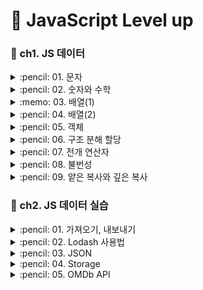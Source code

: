 # :traffic_light: JavaScript Level up
### :file_folder: ch1. JS 데이터
<details>
<summary> :pencil: 01. 문자  </summary>
<div markdown="1">

## indexOf()
`indexOf()` 메서드는 호출한 String 객체에서 주어진 값과 일치하는 첫번째 인덱스를 반환  
일치하는 값이 없으면 -1을 반환
```javascript
  const result = 'Hello world!'.indexOf('wordl')
  console.log(result)
```

## length
`length` 속성은 문자열의 길이를 나타냄
```javascript
  const str = '0123'
  console.log('01 23'.length)    
  // 출력: '5'
```

## slice()
`slice()` 메소드는 문자열의 일부를 추출하면서 새로운 문자열을 반환
```javascript
  const str = 'Hello world!'
  console.log(str.slice(0,3))
  // 출력: 'Hel'
```

## replace()
`replace()` 메서드는 어떤 패턴에 일치하는 일부 또는 모든 부분이 교체된 새로운 문자열을 반환
- pattern이 문자열 인 경우, 첫 번째 문자열만 치환이 되며 원래 문자열은 변경되지 않음
```javascript
  const str = 'Hello world!'
  console.log(str.replace('world', 'DAIN'))
  // 출력: 'Hello DAIN!'
```

## match()
`match()` 메서드는 문자열이 정규식과 매치되는 부분을 검색
```javascript
  const str = 'thesecon@gmail.com'
  console.log(str.match(/.+(?=@)/)[0])
  // 출력: 'thesecon'
```

## trim()
`trim()` 메서드는 문자열 양 끝의 공백을 제거
```javascript
  const str = '    Hello world  '
  console.log(str.trim())
  // 출력: 'Hello world'
```

## trimEnd()
`trimEnd()` 메서드는 문자열 끝부분의 공백을 제거
```javascript
  const str = '    Hello world  '
  console.log(str.trim())
  // 출력: '    Hello world'
```
## trimStart()
`trimStart()` 메서드는 문자열 시작부분의 공백을 제거
```javascript
  const str = '    Hello world  '
  console.log(str.trim())
  // 출력: 'Hello world  '
```
</div>
</details>

<details>
<summary> :pencil: 02. 숫자와 수학  </summary>
<div markdown="1">

## Number.parseFloat()
`parseFloat()` 메서드는 주어진 값을 필요한 경우 문자열로 변환한 후 부동소수점 실수로 파싱해 반환
## Number.parseInt()
`parseInt()` 메서드는 문자열 인자를 파싱하여 특정 진수(수의 진법 체계에서 기준이 되는 값)의 정수를 반환
## toFixed()
`toFixed()` 메서드는 숫자를 고정 소수점 표기법(fixed-point notation)으로 표시
```javascript
  const pi = 3.14159265358979
  console.log(pi)
  // 출력: '3.14159265358979'
  const str = pi.toFixed(2)
  console.log(str)
  // 출력: '3.14'
  console.log(typeof str)
  // 출력: 'string'
  const integer = parseInt(str)
  cont float = parseFloat(Str)
  console.log(integer)
  // 출력: '3'
  console.log(float)
  // 출력: '3.14'
  console.log(typeof integer, typeof float)
  // 출력: 'number number'
```
## Math.abs()
`Math.abs()` 함수는 주어진 숫자의 절대값을 반환
## Math.max()
`Math.max()` 함수는 입력값으로 받은 0개 이상의 숫자 중 가장 큰 숫자를 반환
```javascript
  console.log(Math.max(2, 8))
  // 출력: '8'
```
## Math.min()
`Math.min()`함수는 주어진 숫자들 중 가장 작은 값을 반환
```javascript
  console.log(Math.min(2, 8))
  // 출력: '2'
```
## Math.ceil()
`Math.ceil()` 함수는 주어진 숫자보다 크거나 같은 숫자 중 가장 작은 숫자를 integer 로 반환
```javascript
  console.log(Math.ceil(3.14))
  // 출력: '4'
```
## Math.floor()
`Math.floor()` 함수는 주어진 숫자와 같거나 작은 정수 중에서 가장 큰 수를 반환
```javascript
  console.log(Math.floor(3.14))
  // 출력: '3'
```
## Math.round()
`Math.round()` 함수는 입력값을 반올림한 수와 가장 가까운 정수 값을 반환
```javascript
  console.log(Math.round(3.14))
  // 출력: '3'
```
## Math.random()
`Math.random()`함수는 0 이상 1 미만의 구간에서 근사적으로 균일한(approximately uniform) 부동소숫점 의사난수를 반환
- 사용자가 원하는 범위로 변형 가능
```javascript
  console.log(Math.random())
  // 출력: '0.065845285'
```

[참고]
```javascript
  export defalut function random() {
    return Math.floor(Math.random() * 10)
  }
```
</div>
</details>

<details>
<summary> :memo: 03. 배열(1)  </summary>
<div markdown="1">

## 배열 만들기
```javascript
  const numbers = [1,2,3,4]
  console.log(numbers)
  // 출력: '[1, 2, 3, 4]'
 ```
## 인덱스로 배열의 항목에 접근하기
```javascript
  const fruits = ['Apple', 'Banana', 'Cherry']
  console.log(fruits[2])
  // 출력: 'Cherry'
  console.log(fruits.length - 1)
  // 출력: 'Cherry'
```
 
## Array.prototype.find()
`find()`  메서드는 주어진 판별 함수를 만족하는 첫 번째 요소의 값을 반환
```javascript
  const array = [5,12,8,130,44];
  const found = array.find(element => element > 10); // 배열의 0번째 숫자부터 비교해서 제일 처음 true가 되는 값을 반환
  console.log(found)
  // 출력: '12'
```
## Array.prototype.concat()
`concat()` 메서드는 인자로 주어진 배열이나 값들을 기존 배열에 합쳐서 새 배열을 반환
```javascript
  const numbers = [1,2,3,4]
  const fruits = ['Apple', 'Banana', 'Cherry']
  console.log(numbers.concat(fruits)) // 원본 수정 없이 두 배열이 합쳐짐
```
## Array.prototype.forEach()
`forEach()` 메서드는 주어진 함수를 배열 요소 각각에 대해 실행합니다.
```javascript
  const numbers = [1,2,3,4]
  const fruits = ['Apple', 'Banana', 'Cherry']
  fruits.forEach(function (element, index, array) {
    console.log(element, index, array)
  })
  // fruits의 길이만큼 반복하여 element index array 순으로 출력
```
```javascript
  const a = fruits.forEach(function (fruit, index) {
    console.log(`${fruits} - ${index}`)
  })
  // 출력1: 'Apple-0'
  // 출력2: 'Banana-1'
  // 출력3: 'Cherry-2'
  console.log(a)
  // 출력: 'undefined'
```
## Array.prototype.map()
`map()` 메서드는 배열 내의 모든 요소 각각에 대하여 주어진 함수를 호출한 결과를 모아 새로운 배열을 반환
```javascript
  const b = fruits.map(function (fruit, index) {
    return`${fruits} - ${index}`
  })
  console.log(b)
  // 출력: '(3) ["Apple-0", "Banana-1", "Cherry-2"]
```
```javascript
  const b = fruits.map(function (fruit, index) {
    return {
      id: index,
      name: fruit
    }
  })
  console.log(b)
  // 출력: '(3) ["...", "...", "..."]
  // 0: id:0 name:"Apple"...
```
위 코드를 아래와 같이 나타낼 수 있음
```javascript
  const b = fruits.map((fruit, index) => ({
    id: index,
    name: fruit
  }))
  console.log(b)
```
</div>
</details>

<details>
<summary> :pencil: 04. 배열(2)  </summary>
<div markdown="1">

## Array.prototype.filter()
`filter()` 메서드는 주어진 함수의 테스트를 통과하는 모든 요소를 모아 새로운 배열로 반환
```javascript
  const numbers = [1,2,3,4]
  const fruits = ['Apple', 'Banana', 'Cherry']
  // true false 로 값을 반환하여 배열 생성
  const a = numbers.map(number => {
    return numver < 3
  })
  console.log(a)
  // 출력: (4) [true, true, false, false]
```
```javascript
  const numbers = [1,2,3,4]
  const fruits = ['Apple', 'Banana', 'Cherry']
  // 조건에 맞는 값을 찾아 새로운 배열에 담아줌
  const a = numbers.filter(number => {
    return numver < 3
  })
  console.log(a)
  // 출력: (2) [1, 2]
  // 원본 numbers는 손상되지 않음
```
## Array.prototype.find()
`find()` 메서드는 주어진 판별 함수를 만족하는 첫 번째 요소의 값을 반환
- 배열 크기만큼 반복하는데, 만족하는 요소를 찾으면 반복을 멈춤
```javascript
  const numbers = [1,2,3,4]
  const fruits = ['Apple', 'Banana', 'Cherry']
  const a = fruits.find(fruit => {
    return /^B/.test(fruit) // 첫번째문자가 B인 문자를 찾음
  })
  console.log(a)
  // 출력: 'Banana'
```
## Array.prototype.findIndex()
`findIndex()` 메서드는 주어진 판별 함수를 만족하는 배열의 첫 번째 요소에 대한 인덱스를 반환
```javascript
  const numbers = [1,2,3,4]
  const fruits = ['Apple', 'Banana', 'Cherry']
  const a = fruits.findIndex(fruit => {
    return /^B/.test(fruit)
  })
  console.log(a)
  // 출력: '1'
```
```javascript
  const numbers = [1,2,3,4]
  const fruits = ['Apple', 'Banana', 'Cherry']
  const a = fruits.findIndex(fruit => /^B/.test(fruit))
```
## Array.prototype.includes()
`includes()` 메서드는 배열이 특정 요소를 포함하고 있는지 판별
```javascript
  const numbers = [1,2,3,4]
  const fruits = ['Apple', 'Banana', 'Cherry']
  const a = numbers.includes(3)
  console.log(a)
  // 출력: true
```
## Array.prototype.push()
`push()` 메서드는 배열의 끝에 하나 이상의 요소를 추가하고, 배열의 새로운 길이를 반환 
- 배열의 가장 뒷 부분에 데이터를 삽입
- 원본 수정 주의!!
## Array.prototype.unshift()
`unshift()` 메서드는 새로운 요소를 배열의 맨 앞쪽에 추가하고, 새로운 길이를 반환
- 원본 수정 주의!!
## Array.prototype.reverse()
`reverse()` 메서드는 배열의 순서를 반전합니다. 첫 번째 요소는 마지막 요소가 되며 마지막 요소는 첫 번째 요소가 됨
- 원본 수정 주의!!
## Array.prototype.splice()
`splice()` 메서드는 배열의 기존 요소를 삭제 또는 교체하거나 새 요소를 추가하여 배열의 내용을 변경
```javascript
  const numbers = [1,2,3,4]
  const fruits = ['Apple', 'Banana', 'Cherry']
  numbers.splice(2, 1)
  console.log(numbers)
  // 출력: '(3) [1, 2, 4]'
```
```javascript
  const numbers = [1,2,3,4]
  const fruits = ['Apple', 'Banana', 'Cherry']
  numbers.splice(2, 0, 999)
  console.log(numbers)
  // 출력: '(3) [1, 2, 999, 3, 4]'
```
</div>
</details>

<details>
<summary> :pencil: 05. 객체  </summary>
<div markdown="1">

## Object.assign()
`Object.assign()` 메서드는 출처 객체들의 모든 열거 가능한 자체 속성을 복사해 대상 객체에 붙여넣음
- 매개변수
  - target: 대상객체
  - sources: 하나 이상의 출처 객체
- 반환값: 대상의 객체
```javascript
  const userAge = {
    // key: valu
    name: 'Dain'
    age: 85
  }
  const userEmail = {
    name: 'Dain'
    email: 'dksudi76@gmail.com'
  }
  
  const target = Object.assign(userAge, userEmail) // 정적 메소드
  console.log(target)
  // 출력: {name: "Dain", age: 85, email: "dksudi76@gmail.com"}
  console.log(userAge)
  // 출력: {name: "Dain", age: 85, email: "dksudi76@gmail.com"}
  console.log(target === userAge) // target과 userAge는 같은 메모리에 저장 되어 있으므로 true
  // 출력: 'true'
  
```
```javascript
  const userAge = {
    // key: valu
    name: 'Dain'
    age: 85
  }
  const userEmail = {
    name: 'Dain'
    email: 'dksudi76@gmail.com'
  }
  
  const target = Object.assign({}, userAge, userEmail) // 정적 메소드
  console.log(target)
  // 출력: {name: "Dain", age: 85, email: "dksudi76@gmail.com"}
  console.log(userAge)
  // 출력: {name: "Dain", age: 85}
  console.log(target === userAge) 
  // 출력: 'false'
  
```
## Object.keys()
```javascript
  const user = {
    name: 'Dain'
    age: 85,
    email: 'dksudi76@gmail.com'
  }
  
  const keys = Object.keys(user)
  console.log(keys)
  // 출력: (3) ["name", "age", "email"] 
  
  console.log(user['email'])
  // 출력: dksudi76@gmail.com
  
  const values = keys.map(key => user[key])
  console.log(valuses)
  // 출력: (3) ["Dain", "85", "dksudi76@gmail.com"] 
```
</div>
</details>

<details>
<summary> :pencil: 06. 구조 분해 할당  </summary>
<div markdown="1">

## 구조 분해 할당(Destructuring assignment)
`구조분해할당` 구문은 배열이나 객체의 속성을 해체하여 그 값을 개별 변수에 담을 수 있게 하는 JavaScript 표현식
- 비구조화 할당 문법
```javascript
  const user = {
    name: 'Heropy',
    age: 85,
    email: 'dksudi76@gmail.com'
  }
  const {name, age, address} = user
  // E.g, user.address
  
  console.log(`사용자의 이름은 ${name}입니다.')
  console.log(`${name}의 나이는 ${age}세입니다.`)
  console.log(`${name}의 이메일 주소는 ${user.email}입니다.`)
  console.log(address)
  // 출력: undefined
  
  const fruits = ['Apple', 'Banana', 'Cherry]
  const [a,b,c,d] = fruits
  console.log(a,b,c,d)
  // 출력: Apple Banana Cherry undefined
```
## 기본값 지정 방법
```javascript
  const user = {
    name: 'Heropy',
    age: 85,
    email: 'dksudi76@gmail.com'
  }
  const {name, age, address = 'Korea'} = user
  // 주소가 없을 경우 기본값을 지정할 수 있음
```
## 변수 재선언 방법
```javascript
  const user = {
    name: 'Heropy',
    age: 85,
    email: 'dksudi76@gmail.com'
  }
  const {name: heropy, age, address = 'Korea'} = user
  onsole.log(`사용자의 이름은 ${heropy}입니다.')
```
## 원하는 값 출력
순서대로 출력하기 때문에 `,`를 적어주어야 함
```javascript
  const fruits = ['Apple', 'Banana', 'Cherry]
  const [,b] = fruits 
  console.log(b)
  // 출력: Banana
```
</div>
</details>

<details>
<summary> :pencil: 07. 전개 연산자  </summary>
<div markdown="1">

## 전개연산자(Spread)
```javascript
  const fruits = ['Apple', 'Banana', 'Cherry']
  console.log(fruits) 
  // 출력: (3) ["Apple", "Banana", "Cherry"]
  console.log(...frults)
  // 출력: Apple Banana Cherry
  
  function toObject(a, b, c) {
    return {
      a: a,
      b: b,
      c: c
    }
  }
  console.log(toObject(...fruits))
  // 출력: {a: "Apple", b: "Banana", c: "Cherry"}
```
## 배열에 새로운 값이 추가될 경우
```javascript
  const fruits = ['Apple', 'Banana', 'Cherry', 'Orange']
  console.log(fruits) 
  // 출력: (3) ["Apple", "Banana", "Cherry". "Orange"]
  console.log(...frults)
  // 출력: Apple Banana Cherry Orange
  
  function toObject(a, b, ...c) { // 매개변수 c가 나머지 값을 다 받아냄: rest parameter
    return {
      a: a,
      b: b,
      c: c
    }
  }
  console.log(toObject(...fruits))
  // 출력: {a: "Apple", b: "Banana", c: Array(2)}
```

## 축약형
데이터와 변수의 이름이 같을 경우
```javascript
  const fruits = ['Apple', 'Banana', 'Cherry', 'Orange']
  cosnt toObject = (a, b, ...c) => ({a, b, c})
  console.log(toObject(...fruits))
```
</div>
</details>

<details>
<summary> :pencil: 08. 불번성  </summary>
<div markdown="1">

## 데이터 불변성(Immutavility)
- 원시 데이터: String, Number, Boolean, undefined, null
- 참조형 데이터: Object, Array, Function
- 참조형 데이터: Object, Array, Function
</div>
</details>

<details>
<summary> :pencil: 09. 얕은 복사와 깊은 복사  </summary>
<div markdown="1">

## 같은 메모리 주소 할당
```javascript
  const user = {
    name: 'Heropy',
    age: 85,
    emails: ['dksudi76@gmail.com']
  }
  const copyUser = user // 같은 메모리 주소 할당
  console.log(copyUser === user)
  // 출력: true
  
  user.age = 22
  console.log('user', user)
  // 출력: {name: 'Heropy',  age: 22, emails: Arrays(1)}
  conole.log('copyUser', copyUser)
  // 출력: {name: 'Heropy',  age: 22, emails: Arrays(1)}
  // 같은 메모리를 할당 받으므로 두개 모두 값이 바뀜
```
## 다른 메모리 주소 할당
방법 :one:
```javascript
  const user = {
    name: 'Heropy',
    age: 85,
    emails: ['dksudi76@gmail.com']
  }
  const copyUser = Object.assign({}, user) // 새로운 객체데이터가 새로운 메모리에 할당
  console.log(copyUser === user)
  // 출력: false
  
  user.age = 22
  console.log('user', user)
  // 출력: {name: 'Heropy',  age: 22, emails: Arrays(1)}
  conole.log('copyUser', copyUser)
  // 출력: {name: 'Heropy',  age: 85, emails: Arrays(1)}
```
방법 :two: - `얕은복사`
```javascript
  const user = {
    name: 'Heropy',
    age: 85,
    emails: ['dksudi76@gmail.com']
  }
  const copyUser = {...user}
  console.log(copyUser === user)
  // 출력: false
  
  user.age = 22
  console.log('user', user)
  // 출력: {name: 'Heropy',  age: 22, emails: Arrays(1)}
  conole.log('copyUser', copyUser)
  // 출력: {name: 'Heropy',  age: 85, emails: Arrays(1)}
```
방벙 :three: - `깊은복사(Deep copy)`<br>
깊은 복사를 사용하기 위해서는 `lodash`를 이용
- 재귀적으로 모든 함수를 복사
1. lodash 설치
터미널(zsh)에서 아래의 코드 실행
```javascript
  npm i lodash
```
2. 개발서버 열기
```javascript
  npm run dev
```
3. package.json
lodash가 설치된 것을 확인 가능
```javascript
  "dependecies": {
    "lodash": "^4.17.21"
  }
```
4. main.js에서 lodash 이용하기
```javascript
  import _ from 'lodash'
  const user = {
    name: 'Heropy',
    age: 85,
    emails: ['dksudi76@gmail.com']
  }
  const copyUser = _.cloneDeep(user)
  console.log(copyUser === user)
  // 출력: false
  
  user.age = 22
  console.log('user', user)
  // 출력: {name: 'Heropy',  age: 22, emails: Arrays(1)}
  conole.log('copyUser', copyUser)
  // 출력: {name: 'Heropy',  age: 85, emails: Arrays(1)}
```
</div>
</details>

### :file_folder: ch2. JS 데이터 실습
<details>
<summary> :pencil: 01. 가져오기, 내보내기  </summary>
<div markdown="1">

#### import 키워드를 통해 외부의 js를 불러오기
## 내보내기 통로 `2개`
#### :clipboard: `Default export`: 이름 없이 내보내기 
- default 키워드 적어주기
- 데이터 이름을 따로 적어주지 않아도 된다.
- 하나의 함수만 작성되어야 한다.
```javascript
  export default function random()
```
위와 같이 함수 이름을 정의할 경우 아래와 같이 작성 가능
```javascript
  export default function ()
```
#### :clipboard: `Named export`
- 여러개의 함수를 작성할 수 있음
```javascript
  export function random() {}
  export const user = {}
```
import로 불러올 경우 아래와 같이 정의해야함
```javascript
  import {random, user as 원하는 이름} from './파일명'
```
한번에 불러오고 싶은 경우
```javascript
  import * as R from './파일명'
```
</div>
</details>

<details>
<summary> :pencil: 02. Lodash 사용법  </summary>
<div markdown="1">

#### :clipboard: `uniqBy`
배열이 하나일 때 사용
#### :clipboard: `unionBy`
배열이 두개일 때 사용
```javascript
import _ from 'lodash'

const usersA = [
  {userId: '1', name: 'Dain'},
  {userId: '2', name: 'Neo'}
]
// 배열 안에 2개의 객체 데이터 생성
const usersB = [
  {userId: '1', name: 'Dain'},
  {userId: '3', name: 'Kevin'}
]
const usersC = usersA.concat(usersB) // 2개의 배열 데이터를 합쳐 새로운 배열 생성
console.log('concat', usersC) // 4개의 데이터, 중복 데이터 포함
console.log('uniqBy', _.uniqBy(usersC, 'userId')) // 중복 데이터 userId로 구분

const usersD = _.unionBy(usersA, usersB, 'userId')
console.log('uniqBy', usersD)
```
<hr>
  
#### :clipboard: `find`
특정 객체 데이터 찾기
#### :clipboard: `findIndex`
특정 객체 데이터 인덱스 찾기
#### :clipboard: `remove`
특정 객체 데이터 삭제
```javascript
import _ from 'lodash'

const users = [
  {userId: '1', name: 'Dain'},
  {userId: '2', name: 'Neo'},
  {userId: '3', name: 'Amy'},
  {userId: '4', name: 'Kevin'},
  {userId: '5', name: 'Bab'},
]

const foundUser = _.find(users, {name: 'Amy'})
const foundUserIndex = _.findIndex(users, {name: 'Amy'})
console.log(foundUser) // 출력: {userId: '3', name: 'Amy'}
console.log(foundUserIndex) // 출력: 2

_.remove(users, {name: 'Dain'})
console.log(users) // 출력: (4)
```
</div>
</details>

<details>
<summary> :pencil: 03. JSON  </summary>
<div markdown="1">
#### 하나의 문자 데이터
## package.json 
- 구성옵션을 만들어서 관리
- 하나의 데이터처럼 관리하기 위해 구성옵션 json 형태로 관리
#### :clipboard: 파일 생성
```javascript
npm init -y
#### 📋 JSON 사용
`myData.json`
```javascript
{
  "string": "Dain",
  "number": 123,
  "boolean": true,
  "null": null
  "object": {},
  "array": []
}
```

## 자바스트립트의 객체 표기법
#### 📋 JSON.stringify
문자 데이터화 시켜줌 - JSON화 시켜줌
#### 📋 JSON.parse
자바스크립트화 시켜줌
```javascript
import myData from "./myData.json"
// 문자 데이터가 자동으로 포멧되어 객체데이터로 사용가능
  
const user = {
  name: 'Dain', // 속성 부분에 'name'로 작성해도 무관
  age: 85,
  emails: [
    'dksudi76@gmail.com',
    'neo@gmail.com'
  ]
}
console.log('user', user)

const str = JSON.stringify(user)
console.log('str', str)
console.log(typeof str) // 출력: string

const obj = JSON.parse(str)
console.log('obj', obj)
```
</div>
</details>

<details>
<summary> :pencil: 04. Storage  </summary>
<div markdown="1">

</div>
</details>

<details>
<summary> :pencil: 05. OMDb API  </summary>
<div markdown="1">

</div>
</details>
